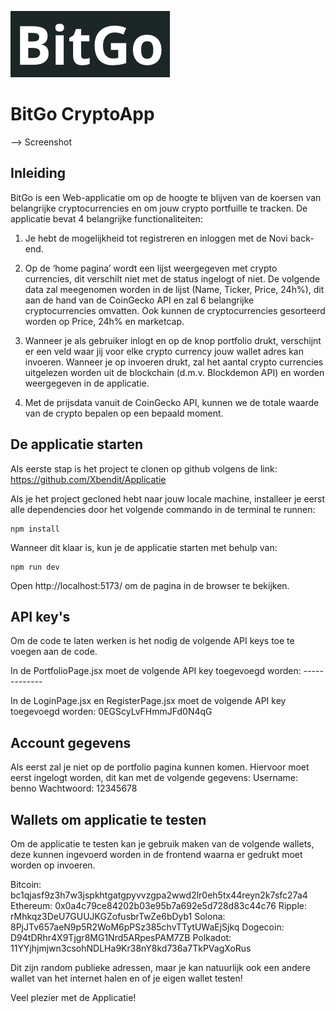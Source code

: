 

![logo.png](src/assets/Bitgo.png)

# BitGo CryptoApp

--> Screenshot

## Inleiding

BitGo is een Web-applicatie om op de hoogte te blijven van de koersen van belangrijke cryptocurrencies en om jouw crypto portfuille te tracken.
De applicatie bevat 4 belangrijke functionaliteiten:
1.  Je hebt de mogelijkheid tot registreren en inloggen met de Novi back-end. 

2. Op de ‘home pagina’  wordt een lijst weergegeven met crypto currencies, dit verschilt niet met de status ingelogt of niet. 
De volgende data zal meegenomen worden in de lijst (Name, Ticker,  Price, 24h%), dit aan de hand van de CoinGecko API en zal 6
belangrijke cryptocurrencies omvatten. Ook kunnen de cryptocurrencies gesorteerd worden op Price, 24h% en marketcap.  
 

3. Wanneer je als gebruiker inlogt en op de knop portfolio drukt, verschijnt er een veld waar jij voor elke crypto currency 
jouw wallet adres kan invoeren. Wanneer je op invoeren drukt, zal het aantal crypto currencies uitgelezen worden uit de blockchain 
(d.m.v. Blockdemon API) en worden weergegeven in de applicatie.  

4. Met de prijsdata vanuit de CoinGecko API, kunnen we de totale waarde van de crypto bepalen op een bepaald moment. 

## De applicatie starten

Als eerste stap is het project te clonen op github volgens de link: https://github.com/Xbendit/Applicatie

Als je het project gecloned hebt naar jouw locale machine, installeer je eerst alle dependencies door het volgende commando in de terminal te runnen:

```shell
npm install
```
Wanneer dit klaar is, kun je de applicatie starten met behulp van:

```shell
npm run dev
```

Open http://localhost:5173/ om de pagina in de browser te bekijken.

## API key's
Om de code te laten werken is het nodig de volgende API keys toe te voegen aan de code.

In de PortfolioPage.jsx moet de volgende API key toegevoegd worden: -------------

In de LoginPage.jsx en RegisterPage.jsx moet de volgende API key toegevoegd worden: 0EGScyLvFHmmJFd0N4qG

## Account gegevens

Als eerst zal je niet op de portfolio pagina kunnen komen. Hiervoor moet eerst ingelogt worden, dit kan met de volgende gegevens:
Username: benno
Wachtwoord: 12345678

## Wallets om applicatie te testen

Om de applicatie te testen kan je gebruik maken van de volgende wallets, deze kunnen ingevoerd worden in de frontend waarna er gedrukt moet worden op invoeren.

Bitcoin: bc1qjasf9z3h7w3jspkhtgatgpyvvzgpa2wwd2lr0eh5tx44reyn2k7sfc27a4
Ethereum: 0x0a4c79ce84202b03e95b7a692e5d728d83c44c76
Ripple: rMhkqz3DeU7GUUJKGZofusbrTwZe6bDyb1
Solona: 8PjJTv657aeN9p5R2WoM6pPSz385chvTTytUWaEjSjkq
Dogecoin: D94tDRhr4X9Tjgr8MG1Nrd5ARpesPAM7ZB
Polkadot: 11YYjhjmjwn3csohNDLHa9Kr38nY8kd736a7TkPVagXoRus

Dit zijn random publieke adressen, maar je kan natuurlijk ook een andere wallet van het internet halen en of je eigen wallet testen!

Veel plezier met de Applicatie! 







